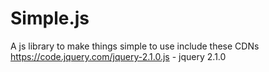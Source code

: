 # Simple.js
A js library to make things simple
to use include these CDNs <br>
https://code.jquery.com/jquery-2.1.0.js - jquery 2.1.0
